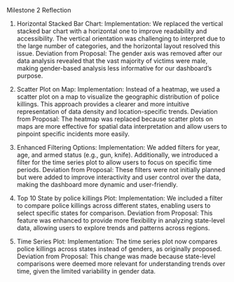 Milestone 2 Reflection
1. Horizontal Stacked Bar Chart:
Implementation: We replaced the vertical stacked bar chart with a horizontal one to improve readability and accessibility. The vertical orientation was challenging to interpret due to the large number of categories, and the horizontal layout resolved this issue.
Deviation from Proposal: The gender axis was removed after our data analysis revealed that the vast majority of victims were male, making gender-based analysis less informative for our dashboard’s purpose.

2. Scatter Plot on Map:
Implementation: Instead of a heatmap, we used a scatter plot on a map to visualize the geographic distribution of police killings. This approach provides a clearer and more intuitive representation of data density and location-specific trends.
Deviation from Proposal: The heatmap was replaced because scatter plots on maps are more effective for spatial data interpretation and allow users to pinpoint specific incidents more easily.

3. Enhanced Filtering Options:
Implementation: We added filters for year, age, and armed status (e.g., gun, knife). Additionally, we introduced a filter for the time series plot to allow users to focus on specific time periods.
Deviation from Proposal: These filters were not initially planned but were added to improve interactivity and user control over the data, making the dashboard more dynamic and user-friendly.

4. Top 10 State by police killings Plot:
Implementation: We included a filter to compare police killings across different states, enabling users to select specific states for comparison.
Deviation from Proposal: This feature was enhanced to provide more flexibility in analyzing state-level data, allowing users to explore trends and patterns across regions.

5. Time Series Plot:
Implementation: The time series plot now compares police killings across states instead of genders, as originally proposed.
Deviation from Proposal: This change was made because state-level comparisons were deemed more relevant for understanding trends over time, given the limited variability in gender data.
